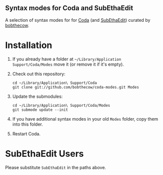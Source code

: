 Syntax modes for Coda and SubEthaEdit
-------------------------------------

A selection of syntax modes for for [Coda](http://panic.com/coda)
(and [SubEthaEdit](http://www.codingmonkeys.de/subethaedit)) curated by
[bobthecow](http://github.com/bobthecow).


Installation
============

1. If you already have a folder at `~/Library/Application Support/Coda/Modes`
   move it (or remove it if it's empty).

2. Check out this repository:

       cd ~/Library/Application\ Support/Coda
       git clone git://github.com/bobthecow/coda-modes.git Modes

3. Update the submodules:

       cd ~/Library/Application\ Support/Coda/Modes
       git submode update --init

4. If you have additional syntax modes in your old `Modes` folder, copy them
   into this folder.

5. Restart Coda.


SubEthaEdit Users
=================

Please substitute `SubEthaEdit` in the paths above.
